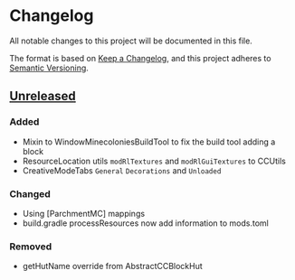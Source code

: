# Changelog
All notable changes to this project will be documented in this file.

The format is based on [Keep a Changelog](https://keepachangelog.com/en/1.0.0/),
and this project adheres to [Semantic Versioning](https://semver.org/spec/v2.0.0.html).

## [Unreleased]
### Added
- Mixin to WindowMinecoloniesBuildTool to fix the build tool adding a block
- ResourceLocation utils `modRlTextures` and `modRlGuiTextures` to CCUtils
- CreativeModeTabs `General` `Decorations` and `Unloaded`

### Changed
- Using [ParchmentMC] mappings
- build.gradle processResources now add information to mods.toml

### Removed
- getHutName override from AbstractCCBlockHut

[Unreleased]: https://github.com/Tagnum-Mods/Complex-Colonists/compare/master...HEAD
